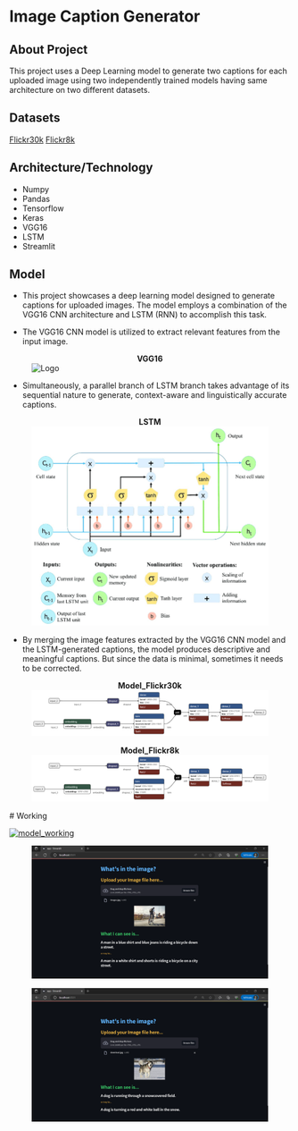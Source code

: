 # Image Caption Generator
## About Project
This project uses a Deep Learning model to generate two captions for each uploaded image using two independently trained models having same architecture on two different datasets.
## Datasets
[Flickr30k](https://www.kaggle.com/datasets/hsankesara/flickr-image-dataset "Flickr30k")
[Flickr8k](https://www.kaggle.com/datasets/adityajn105/flickr8k "Flickr8k")
## Architecture/Technology
* Numpy
* Pandas
* Tensorflow
* Keras
* VGG16
* LSTM
* Streamlit
## Model
* This project showcases a deep learning model designed to generate captions for uploaded images. The model employs a combination of the VGG16 CNN architecture and LSTM (RNN) to accomplish this task.

* The VGG16 CNN model is utilized to extract relevant features from the input image.
<figure>
<figcaption align = "center"><b>VGG16</b></figcaption>
<img src="https://github.com/kennethleungty/Neural-Network-Architecture-Diagrams/blob/main/vgg16_image.png?raw=true" alt="Logo" >
</figure>

* Simultaneously, a parallel branch of LSTM branch takes advantage of its sequential nature to generate, context-aware and linguistically accurate captions.

<figure>
<figcaption align = "center"><b>LSTM</b></figcaption>
<img src="https://github.com/Suryam-Shaurya/Image_Caption_Generator/blob/model_1/img_gif/LSTM.png?raw=true" alt="Logo" >
</figure>

* By merging the image features extracted by the VGG16 CNN model and the LSTM-generated captions, the model produces descriptive and meaningful captions. But since the data is minimal, sometimes it needs to be corrected.

<figure>
<figcaption align = "center"><b>Model_Flickr30k</b></figcaption>
<img src="https://github.com/Suryam-Shaurya/Image_Caption_Generator/blob/model_1/img_gif/final_model_2030.png?raw=true" alt="Model_Flickr30k" >
</figure>
<figure>
<figcaption align = "center"><b>Model_Flickr8k</b></figcaption>
<img src="https://github.com/Suryam-Shaurya/Image_Caption_Generator/blob/model_1/img_gif/best_model.png?raw=true" alt="Model_Flickr8k" >
</figure>
# Working

[![model_working](https://github.com/Suryam-Shaurya/Image_Caption_Generator/blob/model_1/Snapshots/working.gif?raw=true "model_working")](https://github.com/Suryam-Shaurya/Image_Caption_Generator/blob/model_1/Snapshots/working.gif?raw=true "model_working")
<figure>
<img src="https://github.com/Suryam-Shaurya/Image_Caption_Generator/blob/model_1/Snapshots/pred_1.png?raw=true" alt="Model_Flickr8k" >
</figure>
<figure>
<img src="https://github.com/Suryam-Shaurya/Image_Caption_Generator/blob/model_1/Snapshots/pred_2.png?raw=true" alt="Model_Flickr8k" >
</figure>
